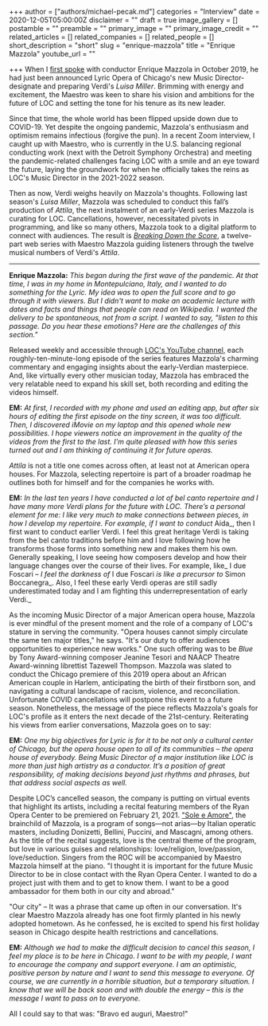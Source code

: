 +++
author = ["authors/michael-pecak.md"]
categories = "Interview"
date = 2020-12-05T05:00:00Z
disclaimer = ""
draft = true
image_gallery = []
postamble = ""
preamble = ""
primary_image = ""
primary_image_credit = ""
related_articles = []
related_companies = []
related_people = []
short_description = "short"
slug = "enrique-mazzola"
title = "Enrique Mazzola"
youtube_url = ""

+++
When I [first spoke](/talking-with-conductors-enrique-mazzola/) with conductor Enrique Mazzola in October 2019, he had just been announced Lyric Opera of Chicago's new Music Director-designate and preparing Verdi's _Luisa Miller_. Brimming with energy and excitement, the Maestro was keen to share his vision and ambitions for the future of LOC and setting the tone for his tenure as its new leader.

Since that time, the whole world has been flipped upside down due to COVID-19. Yet despite the ongoing pandemic, Mazzola's enthusiasm and optimism remains infectious (forgive the pun). In a recent Zoom interview, I caught up with Maestro, who is currently in the U.S. balancing regional conducting work (next with the Detroit Symphony Orchestra) and meeting the pandemic-related challenges facing LOC with a smile and an eye toward the future, laying the groundwork for when he officially takes the reins as LOC's Music Director in the 2021-2022 season.

Then as now, Verdi weighs heavily on Mazzola's thoughts. Following last season's _Luisa Miller_, Mazzola was scheduled to conduct this fall’s production of _Attila_, the next instalment of an early-Verdi series Mazzola is curating for LOC. Cancellations, however, necessitated pivots in programming, and like so many others, Mazzola took to a digital platform to connect with audiences. The result is [_Breaking Down the Score_](https://www.lyricopera.org/shows/upcoming/2020-21/breaking-down-the-score-attila-with-maestro-enrique-mazzola/), a twelve-part web series with Maestro Mazzola guiding listeners through the twelve musical numbers of Verdi's _Attila_.

***

**Enrique Mazzola:** _This began during the first wave of the pandemic. At that time, I was in my home in Montepulciano, Italy, and I wanted to do something for the Lyric. My idea was to open the full score and to go through it with viewers. But I didn't want to make an academic lecture with dates and facts and things that people can read on Wikipedia. I wanted the delivery to be spontaneous, not from a script. I wanted to say, "listen to this passage. Do you hear these emotions? Here are the challenges of this section."_

Released weekly and accessible through [LOC's YouTube channel](https://www.youtube.com/user/lyricoperaofchicago), each roughly-ten-minute-long episode of the series features Mazzola's charming commentary and engaging insights about the early-Verdian masterpiece. And, like virtually every other musician today, Mazzola has embraced the very relatable need to expand his skill set, both recording and editing the videos himself.

**EM:** _At first, I recorded with my phone and used an editing app, but after six hours of editing the first episode on the tiny screen, it was too difficult. Then, I discovered iMovie on my laptop and this opened whole new possibilities. I hope viewers notice an improvement in the quality of the videos from the first to the last. I'm quite pleased with how this series turned out and I am thinking of continuing it for future operas._

_Attila_ is not a title one comes across often, at least not at American opera houses. For Mazzola, selecting repertoire is part of a broader roadmap he outlines both for himself and for the companies he works with.

**EM:** _In the last ten years I have conducted a lot of bel canto repertoire and I have many more Verdi plans for the future with LOC. There’s a personal element for me: I like very much to make connections between pieces, in how I develop my repertoire. For example, if I want to conduct_ Aida_, then I first want to conduct earlier Verdi. I feel this great heritage Verdi is taking from the bel canto traditions before him and I love following how he transforms those forms into something new and makes them his own. Generally speaking, I love seeing how composers develop and how their language changes over the course of their lives. For example, like_ I due Foscari _– I feel the darkness of_ I due Foscari _is like a precursor to_ Simon Boccanegra_. Also, I feel these early Verdi operas are still sadly underestimated today and I am fighting this underrepresentation of early Verdi._

As the incoming Music Director of a major American opera house, Mazzola is ever mindful of the present moment and the role of a company of LOC's stature in serving the community. "Opera houses cannot simply circulate the same ten major titles," he says. "It's our duty to offer audiences opportunities to experience new works." One such offering was to be _Blue_ by Tony Award-winning composer Jeanine Tesori and NAACP Theatre Award-winning librettist Tazewell Thompson. Mazzola was slated to conduct the Chicago premiere of this 2019 opera about an African American couple in Harlem, anticipating the birth of their firstborn son, and navigating a cultural landscape of racism, violence, and reconciliation. Unfortunate COVID cancellations will postpone this event to a future season. Nonetheless, the message of the piece reflects Mazzola's goals for LOC's profile as it enters the next decade of the 21st-century. Reiterating his views from earlier conversations, Mazzola goes on to say:

**EM:** _One my big objectives for Lyric is for it to be not only a cultural center of Chicago, but the opera house open to all of its communities – the opera house of everybody. Being Music Director of a major institution like LOC is more than just high artistry as a conductor. It’s a position of great responsibility, of making decisions beyond just rhythms and phrases, but that address social aspects as well._

Despite LOC’s cancelled season, the company is putting on virtual events that highlight its artists, including a recital featuring members of the Ryan Opera Center to be premiered on February 21, 2021. ["Sole e Amore"](https://www.lyricopera.org/shows/upcoming/2020-21/sole-e-amore/), the brainchild of Mazzola, is a program of songs—not arias—by Italian operatic masters, including Donizetti, Bellini, Puccini, and Mascagni, among others. As the title of the recital suggests, love is the central theme of the program, but love in various guises and relationships: love/religion, love/passion, love/seduction. Singers from the ROC will be accompanied by Maestro Mazzola himself at the piano. "I thought it is important for the future Music Director to be in close contact with the Ryan Opera Center. I wanted to do a project just with them and to get to know them. I want to be a good ambassador for them both in our city and abroad."

"Our city" – It was a phrase that came up often in our conversation. It's clear Maestro Mazzola already has one foot firmly planted in his newly adopted hometown. As he confessed, he is excited to spend his first holiday season in Chicago despite health restrictions and cancellations.

**EM:** _Although we had to make the difficult decision to cancel this season, I feel my place is to be here in Chicago. I want to be with my people, I want to encourage the company and support everyone. I am an optimistic, positive person by nature and I want to send this message to everyone. Of course, we are currently in a horrible situation, but a temporary situation. I know that we will be back soon and with double the energy – this is the message I want to pass on to everyone._

All I could say to that was: "Bravo ed auguri, Maestro!"